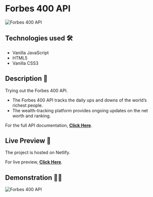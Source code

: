 # Forbes 400 API

<img src="https://i.imgur.com/UJvLEKE.png" alt="Forbes 400 API">

## Technologies used 🛠️
* Vanilla JavaScript
* HTML5
* Vanilla CSS3

## Description 📝
Trying out the Forbes 400 API.
- The Forbes 400 API tracks the daily ups and downs of the world’s richest people.
- The wealth-tracking platform provides ongoing updates on the net worth and ranking.

For the full API documentation, <strong><a href="https://github.com/jesseokeya/Forbes400">Click Here</a></strong>.

## Live Preview 🔗
The project is hosted on Netlify.

For live preview, <strong><a href="https://forbes400api.netlify.app/">Click Here</a></strong>.

## Demonstration 🤹‍♂️
<img src="https://s4.gifyu.com/images/ezgif-3-338141caf59e.gif" alt="Forbes 400 API">
